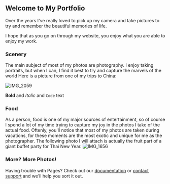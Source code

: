 ## Welcome to My Portfolio 

Over the years I've really loved to pick up my camera and take pictures to try and remember the beautiful memories of life. 

I hope that as you go on through my website, you enjoy what you are able to enjoy my work. 

### Scenery

The main subject of most of my photos are photography. I enjoy taking portraits, but when I can, I find it best to try and capture the marvels of the world
Here is a picture from one of my trips to China:

![IMG_2059](https://user-images.githubusercontent.com/91549634/135475148-67fb2cd6-5ffe-4180-bca5-926ee7d97c75.jpeg)


**Bold** and _Italic_ and `Code` text

### Food

As a person, food is one of my major sources of entertainment, so of course I spend a lot of my time trying to capture my joy in the photos I take of the actual food. Oftenly, you'll notice that most of my photos are taken during vacations, for these moments are the most exotic and unique for me as the photographer. The following photo I will attach is actually the fruit part of a giant buffet party for Thai New Year. 
![IMG_1656](https://user-images.githubusercontent.com/91549634/135475981-298bcf1a-6ff2-45e0-b796-e2a9d1af66b3.jpeg)


### More? More Photos!

Having trouble with Pages? Check out our [documentation](https://docs.github.com/categories/github-pages-basics/) or [contact support](https://support.github.com/contact) and we’ll help you sort it out.
